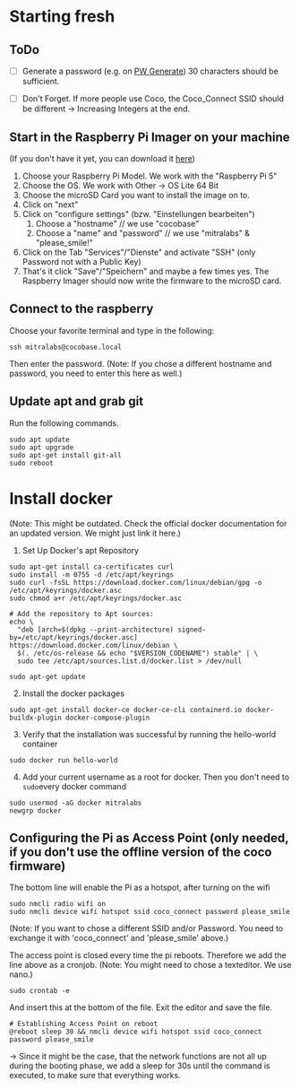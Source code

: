 
# Starting fresh

## ToDo
- [ ] Generate a password (e.g. on [PW Generate](https://randompasswordgenerator.com/)) 30 characters should be sufficient.
- [ ] Don't Forget. If more people use Coco, the Coco_Connect SSID should be different -> Increasing Integers at the end.


## Start in the Raspberry Pi Imager on your machine
(If you don't have it yet, you can download it [here](https://www.raspberrypi.com/software/))
1. Choose your Raspberry Pi Model. We work with the "Raspberry Pi 5"
2. Choose the OS. We work with Other -> OS Lite 64 Bit
3. Choose the microSD Card you want to install the image on to.
4. Click on "next"
5. Click on "configure settings" (bzw. "Einstellungen bearbeiten")
	1. Choose a "hostname" // we use "cocobase"
	3. Choose a "name" and "password" // we use "mitralabs" & "please_smile!"
6. Click on the Tab "Services"/"Dienste" and activate "SSH" (only Password not with a Public Key)
7. That's it click "Save"/"Speichern" and maybe a few times yes. The Raspberry Imager should now write the firmware to the microSD card.

## Connect to the raspberry
Choose your favorite terminal and type in the following:
```
ssh mitralabs@cocobase.local
```
Then enter the password. (Note: If you chose a different hostname and password, you need to enter this here as well.)

## Update apt and grab git
Run the following commands.

```
sudo apt update
sudo apt upgrade
sudo apt-get install git-all
sudo reboot 
```

# Install docker
(Note: This might be outdated. Check the official docker documentation for an updated version. We might just link it here.)
1. Set Up Docker's apt Repository
```
sudo apt-get install ca-certificates curl
sudo install -m 0755 -d /etc/apt/keyrings
sudo curl -fsSL https://download.docker.com/linux/debian/gpg -o /etc/apt/keyrings/docker.asc
sudo chmod a+r /etc/apt/keyrings/docker.asc

# Add the repository to Apt sources:
echo \
  "deb [arch=$(dpkg --print-architecture) signed-by=/etc/apt/keyrings/docker.asc] https://download.docker.com/linux/debian \
  $(. /etc/os-release && echo "$VERSION_CODENAME") stable" | \
  sudo tee /etc/apt/sources.list.d/docker.list > /dev/null

sudo apt-get update
```

2. Install the docker packages
```
sudo apt-get install docker-ce docker-ce-cli containerd.io docker-buildx-plugin docker-compose-plugin
```

3. Verify that the installation was successful by running the hello-world container
```
sudo docker run hello-world
```

4. Add your current username as a root for docker. Then you don't need to `sudo`every docker command
```
sudo usermod -aG docker mitralabs 
newgrp docker
```

## Configuring the Pi as Access Point (only needed, if you don't use the offline version of the coco firmware)
The bottom line will enable the Pi as a hotspot, after turning on the wifi
```
sudo nmcli radio wifi on
sudo nmcli device wifi hotspot ssid coco_connect password please_smile
```

(Note: If you want to chose a different SSID and/or Password. You need to exchange it with 'coco_connect' and 'please_smile' above.)

The access point is closed every time the pi reboots. Therefore we add the line above as a cronjob. (Note: You might need to chose a texteditor. We use nano.)
```
sudo crontab -e
```

And insert this at the bottom of the file. Exit the editor and save the file.
```
# Establishing Access Point on reboot
@reboot sleep 30 && nmcli device wifi hotspot ssid coco_connect password please_smile
```
-> Since it might be the case, that the network functions are not all up during the booting phase, we add a sleep for 30s until the command is executed, to make sure that everything works.